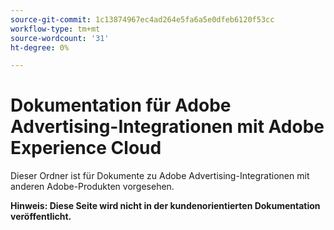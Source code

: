 ```yaml
---
source-git-commit: 1c13874967ec4ad264e5fa6a5e0dfeb6120f53cc
workflow-type: tm+mt
source-wordcount: '31'
ht-degree: 0%

---
```

# Dokumentation für Adobe Advertising-Integrationen mit Adobe Experience Cloud

Dieser Ordner ist für Dokumente zu Adobe Advertising-Integrationen mit anderen Adobe-Produkten vorgesehen.

**Hinweis: Diese Seite wird nicht in der kundenorientierten Dokumentation veröffentlicht.**

